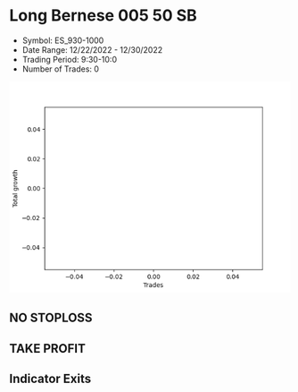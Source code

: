 # Long Bernese 005 50 SB 
- Symbol: ES_930-1000
- Date Range: 12/22/2022 - 12/30/2022
- Trading Period: 9:30-10:0
- Number of Trades: 0

![Plot](LongBernese00550SBES_930-1000.png)
## NO STOPLOSS














## TAKE PROFIT











## Indicator Exits

